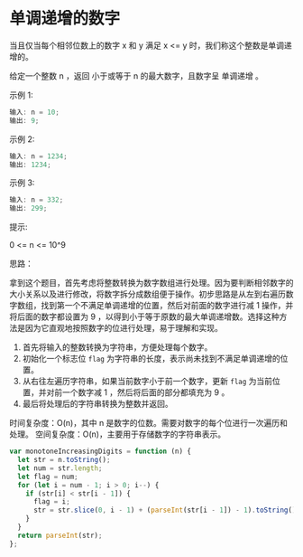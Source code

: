 # 单调递增的数字

当且仅当每个相邻位数上的数字 x 和 y 满足 x <= y 时，我们称这个整数是单调递增的。

给定一个整数 n ，返回 小于或等于 n 的最大数字，且数字呈 单调递增 。

示例 1:

```js
输入: n = 10;
输出: 9;
```

示例 2:

```js
输入: n = 1234;
输出: 1234;
```

示例 3:

```js
输入: n = 332;
输出: 299;
```

提示:

0 <= n <= 10^9

思路：

拿到这个题目，首先考虑将整数转换为数字数组进行处理。因为要判断相邻数字的大小关系以及进行修改，将数字拆分成数组便于操作。初步思路是从左到右遍历数字数组，找到第一个不满足单调递增的位置，然后对前面的数字进行减 1 操作，并将后面的数字都设置为 9 ，以得到小于等于原数的最大单调递增数。选择这种方法是因为它直观地按照数字的位进行处理，易于理解和实现。

1. 首先将输入的整数转换为字符串，方便处理每个数字。
2. 初始化一个标志位 `flag` 为字符串的长度，表示尚未找到不满足单调递增的位置。
3. 从右往左遍历字符串，如果当前数字小于前一个数字，更新 `flag` 为当前位置，并对前一个数字减 1 ，然后将后面的部分都填充为 9 。
4. 最后将处理后的字符串转换为整数并返回。

时间复杂度：O(n)，其中 n 是数字的位数。需要对数字的每个位进行一次遍历和处理。
空间复杂度：O(n)，主要用于存储数字的字符串表示。

```js
var monotoneIncreasingDigits = function (n) {
  let str = n.toString();
  let num = str.length;
  let flag = num;
  for (let i = num - 1; i > 0; i--) {
    if (str[i] < str[i - 1]) {
      flag = i;
      str = str.slice(0, i - 1) + (parseInt(str[i - 1]) - 1).toString() + '9'.repeat(num - i);
    }
  }
  return parseInt(str);
};
```

